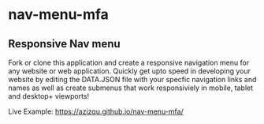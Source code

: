 # nav-menu-mfa

## Responsive Nav menu

Fork or clone this application and create a responsive navigation menu for any website or web application. Quickly get upto speed in developing your website by editing the DATA.JSON file with your specfic navigation links and names as well as create submenus that work responsiviely in mobile, tablet and desktop+ viewports! 

Live Example: https://azizqu.github.io/nav-menu-mfa/

